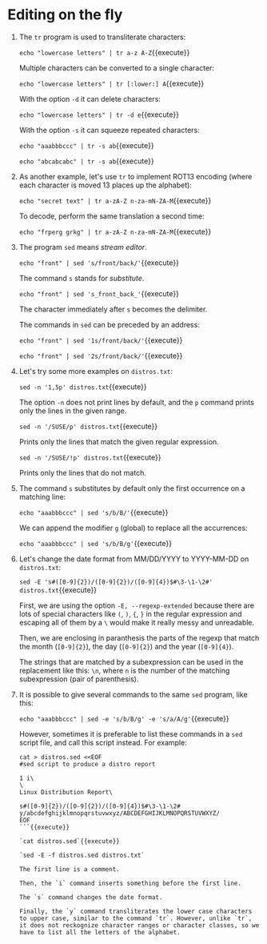# Editing on the fly

1. The `tr` program is used to transliterate characters:

   `echo "lowercase letters" | tr a-z A-Z`{{execute}}

   Multiple characters can be converted to a single character:
   
   `echo "lowercase letters" | tr [:lower:] A`{{execute}}

   With the option `-d` it can delete characters:
   
   `echo "lowercase letters" | tr -d e`{{execute}}
   
   With the option `-s` it can squeeze repeated characters:
   
   `echo "aaabbbccc" | tr -s ab`{{execute}}

   `echo "abcabcabc" | tr -s ab`{{execute}}

2. As another example, let's use `tr` to implement ROT13 encoding
   (where each character is moved 13 places up the alphabet):
   
   `echo "secret text" | tr a-zA-Z n-za-mN-ZA-M`{{execute}}
   
   To decode, perform the same translation a second time:
   
   `echo "frperg grkg" | tr a-zA-Z n-za-mN-ZA-M`{{execute}}
   
3. The program `sed` means _stream editor_.

   `echo "front" | sed 's/front/back/'`{{execute}}
   
   The command `s` stands for _substitute_.

   `echo "front" | sed 's_front_back_'`{{execute}}

   The character immediately after `s` becomes the delimiter.
   
   The commands in `sed` can be preceded by an address:
   
   `echo "front" | sed '1s/front/back/'`{{execute}}
   
   `echo "front" | sed '2s/front/back/'`{{execute}}
   
4. Let's try some more examples on `distros.txt`:

   `sed -n '1,5p' distros.txt`{{execute}}
   
   The option `-n` does not print lines by default, and the `p`
   command prints only the lines in the given range.

   `sed -n '/SUSE/p' distros.txt`{{execute}}
   
   Prints only the lines that match the given regular expression.
   
   `sed -n '/SUSE/!p' distros.txt`{{execute}}
   
   Prints only the lines that do not match.

5. The command `s` substitutes by default only the first occurrence on
   a matching line:
   
   `echo "aaabbbccc" | sed 's/b/B/'`{{execute}}
   
   We can append the modifier `g` (global) to replace all the
   accurrences:

   `echo "aaabbbccc" | sed 's/b/B/g'`{{execute}}
   
6. Let's change the date format from MM/DD/YYYY to YYYY-MM-DD on
   `distros.txt`:

   `sed -E 's#([0-9]{2})/([0-9]{2})/([0-9]{4})$#\3-\1-\2#' distros.txt`{{execute}}
   
   First, we are using the option `-E, --regexp-extended` because
   there are lots of special characters like `(`, `)`, `{`, `}` in the
   regular expression and escaping all of them by a `\` would make it
   really messy and unreadable.
   
   Then, we are enclosing in paranthesis the parts of the regexp that
   match the month (`[0-9]{2}`), the day (`[0-9]{2}`) and the year
   (`[0-9]{4}`).
   
   The strings that are matched by a subexpression can be used in the
   replacement like this: `\n`, where `n` is the number of the
   matching subexpression (pair of parenthesis).

7. It is possible to give several commands to the same `sed` program,
   like this:
   
   `echo "aaabbbccc" | sed -e 's/b/B/g' -e 's/a/A/g'`{{execute}}
   
   However, sometimes it is preferable to list these commands in a
   `sed` script file, and call this script instead. For example:
   
   ```
   cat > distros.sed <<EOF
   #sed script to produce a distro report
   
   1 i\
   \
   Linux Distribution Report\
   
   s#([0-9]{2})/([0-9]{2})/([0-9]{4})$#\3-\1-\2#
   y/abcdefghijklmnopqrstuvwxyz/ABCDEFGHIJKLMNOPQRSTUVWXYZ/
   EOF
   ```{{execute}}
   
   `cat distros.sed`{{execute}}

   `sed -E -f distros.sed distros.txt`
   
   The first line is a comment.
   
   Then, the `i` command inserts something before the first line.
   
   The `s` command changes the date format.
   
   Finally, the `y` command transliterates the lower case characters
   to upper case, similar to the command `tr`. However, unlike `tr`,
   it does not reckognize character ranges or character classes, so we
   have to list all the letters of the alphabet.
